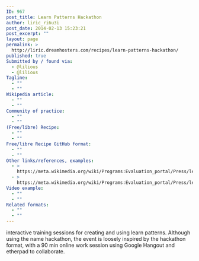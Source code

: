 ```yaml
---
ID: 967
post_title: Learn Patterns Hackathon
author: liric_ri6u3i
post_date: 2014-02-13 15:23:21
post_excerpt: ""
layout: page
permalink: >
  http://liric.dreamhosters.com/recipes/learn-patterns-hackathon/
published: true
Submitted by / found via:
  - @lilious
  - @lilious
Tagline:
  - ""
  - ""
Wikipedia article:
  - ""
  - ""
Community of practice:
  - ""
  - ""
(Free/libre) Recipe:
  - ""
  - ""
Free/libre Recipe GitHub format:
  - ""
  - ""
Other links/references, examples:
  - >
    https://meta.wikimedia.org/wiki/Programs:Evaluation_portal/Press/learn_patterns_hackathon
  - >
    https://meta.wikimedia.org/wiki/Programs:Evaluation_portal/Press/learn_patterns_hackathon
Video example:
  - ""
  - ""
Related formats:
  - ""
  - ""
---
```

interactive training sessions for creating and using learn patterns. Although using the name hackathon, the event is loosely inspired by the hackathon format, with a 90 min online work session using Google Hangout and etherpad to collaborate.